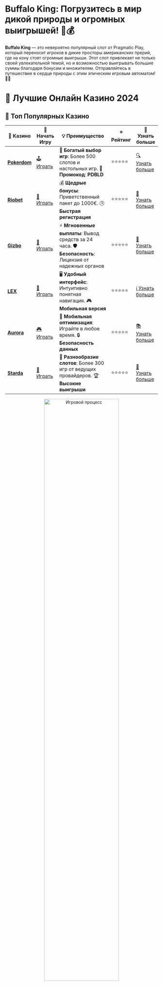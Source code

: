 # **Buffalo King**: Погрузитесь в мир дикой природы и огромных выигрышей! 🦅💰

**Buffalo King** — это невероятно популярный слот от Pragmatic Play, который переносит игроков в дикие просторы американских прерий, где на кону стоят огромные выигрыши. Этот слот привлекает не только своей увлекательной темой, но и возможностью выигрывать большие суммы благодаря бонусам и множителям. Отправляйтесь в путешествие в сердце природы с этим эпическим игровым автоматом! 🎰🌄

# 🎰 Лучшие Онлайн Казино 2024

## 🌟 Топ Популярных Казино

| 🎲 **Казино** | 🔗 **Начать Игру** | 💡 **Преимущество** | ⭐ **Рейтинг** | 🔗 **Узнать больше** |
|--------------|---------------------|---------------------|----------------|----------------------|
| [**Pokerdom**](https://brandplay.link/4k77v2yx) | [🕹️ Играть](https://brandplay.link/4k77v2yx) | 🎉 **Богатый выбор игр**: Более 500 слотов и настольных игр. 🎁 **Промокод**: **PDBLD** | ⭐⭐⭐⭐⭐ | [🔍 Узнать больше](https://brandplay.link/4k77v2yx) |
| [**Riobet**](https://brandplay.link/7xBLTPyj) | [🎰 Играть](https://brandplay.link/7xBLTPyj) | 💰 **Щедрые бонусы**: Приветственный пакет до 1000€. 🕒 **Быстрая регистрация** | ⭐⭐⭐⭐⭐ | [📖 Узнать больше](https://brandplay.link/7xBLTPyj) |
| [**Gizbo**](https://brandplay.link/bprXw4YV) | [🎲 Играть](https://brandplay.link/bprXw4YV) | ⚡ **Мгновенные выплаты**: Вывод средств за 24 часа. 🛡️ **Безопасность**: Лицензия от надежных органов | ⭐⭐⭐⭐⭐ | [📝 Узнать больше](https://brandplay.link/bprXw4YV) |
| [**LEX**](https://brandplay.link/zW4hdDFV) | [🤑 Играть](https://brandplay.link/zW4hdDFV) | 🖥️ **Удобный интерфейс**: Интуитивно понятная навигация. 🎮 **Мобильная версия** | ⭐⭐⭐⭐⭐ | [ℹ️ Узнать больше](https://brandplay.link/zW4hdDFV) |
| [**Aurora**](https://10trafic-stat2.com/click/668546556bcc6313411604bd/6766/13032/subaccount) | [🎮 Играть](https://10trafic-stat2.com/click/668546556bcc6313411604bd/6766/13032/subaccount) | 📱 **Мобильная оптимизация**: Играйте в любое время. 🔒 **Безопасность данных** | ⭐⭐⭐⭐⭐ | [📚 Узнать больше](https://10trafic-stat2.com/click/668546556bcc6313411604bd/6766/13032/subaccount) |
| [**Starda**](https://brandplay.link/fB7xwRFL) | [🎯 Играть](https://brandplay.link/fB7xwRFL) | 🎰 **Разнообразие слотов**: Более 300 игр от ведущих провайдеров. 🏆 **Высокие выигрыши** | ⭐⭐⭐⭐⭐ | [🔎 Узнать больше](https://brandplay.link/fB7xwRFL) |

<div align="center">
    <img src="https://i.pinimg.com/originals/87/9e/b9/879eb9354dd0699582408b68f2e253b2.gif" alt="Игровой процесс" width="70%">
</div>

## 💎 Лучшие Бонусы и Акции

| 🎲 **Казино** | 🔗 **Начать Игру** | 💡 **Преимущество** | ⭐ **Рейтинг** | 🔗 **Узнать больше** |
|--------------|---------------------|---------------------|----------------|----------------------|
| [**Kometa**](https://brandplay.link/8ZymQJV8) | [🎰 Играть](https://brandplay.link/8ZymQJV8) | 🎁 **Эксклюзивные бонусы**: Регулярные акции и промо. 🔄 **Программы лояльности** | ⭐⭐⭐⭐☆ | [🔍 Узнать больше](https://brandplay.link/8ZymQJV8) |
| [**R7**](https://brandplay.link/bMd3Yjsw) | [🕹️ Играть](https://brandplay.link/bMd3Yjsw) | 🕒 **Круглосуточная поддержка**: Всегда на связи. 💸 **Высокие лимиты** | ⭐⭐⭐⭐☆ | [📖 Узнать больше](https://brandplay.link/bMd3Yjsw) |
| [**7K**](https://brandplay.link/BvQyFShp) | [🎲 Играть](https://brandplay.link/BvQyFShp) | 🌟 **Эксклюзивные бонусы**: Только для VIP игроков. 🎉 **Сезонные акции** | ⭐⭐⭐⭐☆ | [📝 Узнать больше](https://brandplay.link/BvQyFShp) |
| [**Kent**](https://brandplay.link/Fv2WP3js) | [🤑 Играть](https://brandplay.link/Fv2WP3js) | 📈 **Высокий RTP**: Более 98%. 💼 **Профессиональная поддержка** | ⭐⭐⭐⭐☆ | [ℹ️ Узнать больше](https://brandplay.link/Fv2WP3js) |
| [**1Xslots**](https://brandplay.link/hSB1khtr) | [🎮 Играть](https://brandplay.link/hSB1khtr) | 🎉 **Множество акций**: Еженедельные бонусы и турниры. 🛡️ **Безопасность** | ⭐⭐⭐⭐☆ | [📚 Узнать больше](https://brandplay.link/hSB1khtr) |
| [**Gama**](https://brandplay.link/j6NMKsDz) | [🎯 Играть](https://brandplay.link/j6NMKsDz) | 🔍 **Интуитивный интерфейс**: Легкость использования. 🏅 **Престижные турниры** | ⭐⭐⭐⭐☆ | [🔎 Узнать больше](https://brandplay.link/j6NMKsDz) |

<div align="center">
    <img src="https://i.pinimg.com/originals/87/9e/b9/879eb9354dd0699582408b68f2e253b2.gif" alt="Игровой процесс" width="70%">
</div>

## 🚀 Быстрые Выигрыши и Поддержка

| 🎲 **Казино** | 🔗 **Начать Игру** | 💡 **Преимущество** | ⭐ **Рейтинг** | 🔗 **Узнать больше** |
|--------------|---------------------|---------------------|----------------|----------------------|
| [**Onion**](https://brandplay.link/zBGRVpQ9) | [🎰 Играть](https://brandplay.link/zBGRVpQ9) | 🤑 **Низкие ставки**: Идеально для начинающих. 🔄 **Быстрые выводы** | ⭐⭐⭐⭐☆ | [🔍 Узнать больше](https://brandplay.link/zBGRVpQ9) |
| [**Чемпион**](https://temon-gter.cfd/go/lRq?p80412p304504pcc44t17455) | [🕹️ Играть](https://temon-gter.cfd/go/lRq?p80412p304504pcc44t17455) | 🏅 **Лояльная программа**: Награды за активность. 🎁 **Ежемесячные бонусы** | ⭐⭐⭐⭐☆ | [📖 Узнать больше](https://temon-gter.cfd/go/lRq?p80412p304504pcc44t17455) |
| [**Vavada**](https://vavadapartner.pro/?promo=ea5c9275-6854-4505-94fc-95ab18221945-linkb2) | [🎲 Играть](https://vavadapartner.pro/?promo=ea5c9275-6854-4505-94fc-95ab18221945-linkb2) | 🚀 **Быстрая регистрация**: Начните играть мгновенно. 🔐 **Безопасные транзакции** | ⭐⭐⭐⭐☆ | [📝 Узнать больше](https://vavadapartner.pro/?promo=ea5c9275-6854-4505-94fc-95ab18221945-linkb2) |
| [**Friends**](https://gofriends.kim/linkb2) | [🤑 Играть](https://gofriends.kim/linkb2) | 🤝 **Социальные игры**: Играйте с друзьями. 🌐 **Мультиплатформенность** | ⭐⭐⭐⭐☆ | [ℹ️ Узнать больше](https://gofriends.kim/linkb2) |
| [**1WIN**](https://brandplay.link/smXVpBbG) | [🎮 Играть](https://brandplay.link/smXVpBbG) | 🏆 **Спортивные ставки**: Широкий выбор видов спорта. 💵 **Высокие коэффициенты** | ⭐⭐⭐⭐☆ | [📚 Узнать больше](https://brandplay.link/smXVpBbG) |
| [**Drip**](https://drp-ircp01.com/c07e6a3db) | [🎯 Играть](https://drp-ircp01.com/c07e6a3db) | 🌐 **Инновационные игры**: Новейшие игровые технологии. 🛡️ **Высокая безопасность** | ⭐⭐⭐⭐☆ | [🔎 Узнать больше](https://drp-ircp01.com/c07e6a3db) |
| [**JoyCasino**](https://rpc30.call2me.pro/?/ru/registration?apkpop=0&partner=p24970p3291217pc98f) | [🎰 Играть](https://rpc30.call2me.pro/?/ru/registration?apkpop=0&partner=p24970p3291217pc98f) | 🎁 **Приятные бонусы**: Ежедневные акции и подарки. 🕹️ **Разнообразие игр** | ⭐⭐⭐⭐☆ | [🔍 Узнать больше](https://rpc30.call2me.pro/?/ru/registration?apkpop=0&partner=p24970p3291217pc98f) |

<div align="center">
    <img src="https://i.pinimg.com/originals/87/9e/b9/879eb9354dd0699582408b68f2e253b2.gif" alt="Игровой процесс" width="70%">
</div>
---

✨ **Выбирайте лучшее казино для себя и наслаждайтесь игрой! Удачи!** ✨
![Buffalo King](https://i.pinimg.com/originals/a9/29/6e/a9296ea1cf6a7c20a985e593451f0323.png)

**Buffalo King** — это не просто слот с дикой природой, это настоящий шанс на крупные выигрыши с множителями и бонусами, которые могут значительно увеличить ваши шансы на успех. Готовы ли вы встретиться с легендарным бизоном и его друзьями?

### Преимущества игры в **Buffalo King** 🏆

1. **Захватывающая тема дикой природы**  
   В игре представлены самые величественные животные Северной Америки — бизоны, волки, орлы и другие символы дикой природы. Это придает слоту атмосферу силы и красоты природы, которая завораживает с первого взгляда.

2. **Высокие множители и бонусы**  
   **Buffalo King** предлагает игрокам множители, которые могут значительно увеличить ваши выигрыши. В игре доступны бонусные раунды с бесплатными вращениями, где множители становятся ещё более значимыми.

3. **Простой и интуитивно понятный интерфейс**  
   Слот имеет удобный интерфейс, который позволяет быстро настроить ставки и наслаждаться процессом игры. Управление максимально простое, что делает игру доступной для всех игроков.

4. **Прекрасная графика и анимации**  
   Графика и анимации в **Buffalo King** отлично передают атмосферу дикой природы, а звук и визуальные эффекты делают каждый спин уникальным и захватывающим.

### Как играть в **Buffalo King**?

1. **Выберите казино, предлагающее игру**  
   Найдите онлайн-казино, которое предлагает **Buffalo King**. Это можно сделать через поисковую систему или в списке доступных игр на популярных казино-платформах.

2. **Установите размер ставки**  
   Перед запуском игры выберите, какую сумму вы хотите поставить на каждый спин. Это может быть как минимальная ставка, так и более высокая для увеличения выигрыша.

3. **Запустите барабаны и наслаждайтесь игрой**  
   После того как вы выбрали ставку, нажмите кнопку "Спин" и наблюдайте за барабанами. Игра активируется, и символы начинают выпадать на экране.

4. **Следите за бонусами и множителями**  
   Во время игры обращайте внимание на бонусные символы, такие как Wild и Scatter. Они активируют бесплатные вращения и множители, которые могут привести к большому выигрышу.

### Особенности **Buffalo King** 🎁

1. **Бонусные бесплатные вращения**  
   Бесплатные вращения активируются, когда на экране появляется три или более символов Scatter. Во время бонусного раунда можно выиграть еще больше благодаря дополнительным множителям.

2. **Множители до 5x**  
   В **Buffalo King** присутствуют множители, которые могут значительно увеличить ваши выигрыши. В бонусных раундах множители могут достигать 5x, что делает игру еще более захватывающей.

3. **Дикий символ (Wild)**  
   Символ Wild заменяет другие символы на барабанах, создавая более выгодные комбинации. Он может помочь вам собрать большую сумму выигрыша, особенно в сочетании с множителями.

4. **Простая механика**  
   Несмотря на наличие бонусов и множителей, **Buffalo King** имеет простую и интуитивно понятную механику, что делает его отличным выбором как для новичков, так и для опытных игроков.

### Почему стоит выбрать **Buffalo King**?

- **Интересная тема и дизайн**: Если вы любите дикий запад и животных Северной Америки, то этот слот точно вам понравится.
- **Высокие множители и бонусы**: Возможность выигрыша множителей до 5x и бесплатных вращений делает игру невероятно выгодной.
- **Простота игры**: Несмотря на наличие множества бонусов, управление и интерфейс остаются простыми и понятными.
- **Большие выигрыши**: Слот может предложить значительные выплаты, особенно если вам удастся собрать выигрышные комбинации с большими множителями.

### Где найти **Buffalo King**?

**Buffalo King** доступен на многих онлайн-казино платформах. Выбирайте надежные казино с хорошими отзывами и наслаждайтесь этой захватывающей игрой.

### Заключение

**Buffalo King** — это слот, который переносит вас в мир дикой природы и дает шанс на огромные выигрыши благодаря бонусам и множителям. 🦅💰

Погрузитесь в атмосферу величественных прерий и отправляйтесь на охоту за большими выигрышами уже сегодня в **Buffalo King**! 🎰🌄
